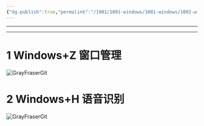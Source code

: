 ```yaml
---
{"dg-publish":true,"permalink":"/1001/1001-windows/1001-windows/1002-windows-windows11/1001-windows11/","dgPassFrontmatter":true}
---
```


---
---

# 1 Windows+Z 窗口管理

![GrayFraserGit](https://grayfraserpic.oss-accelerate.aliyuncs.com/PersonPic/20250101/513ca5e2bda0e0282f4f2d0aa7de0c3d_MD5.png)

# 2 Windows+H 语音识别

![GrayFraserGit](https://grayfraserpic.oss-accelerate.aliyuncs.com/PersonPic/20250101/c581793237754cbcc9d05de8df250ae5_MD5.png)
